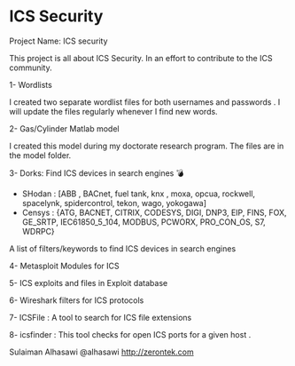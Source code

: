 # ICS Security
 Project Name: ICS security 

 This project is all about ICS Security. In an effort to contribute to the ICS community.

 1- Wordlists

I created two separate  wordlist files for both  usernames and passwords . I will update the files regularly whenever I find new words. 

2- Gas/Cylinder Matlab model

I created this model during my doctorate research program. The files are in the model folder.

3- Dorks: Find ICS devices in search engines :bomb: 
* SHodan : [ABB , BACnet, fuel tank, knx , moxa, opcua, rockwell, spacelynk, spidercontrol, tekon, wago, yokogawa]
* Censys : {ATG, BACNET, CITRIX, CODESYS, DIGI, DNP3, EIP, FINS, FOX, GE_SRTP, IEC61850_5_104, MODBUS, PCWORX, PRO_CON_OS, S7, WDRPC}

A list of filters/keywords to find ICS devices in search engines

4- Metasploit Modules for ICS 

5- ICS exploits and files in Exploit database 

6- Wireshark filters for ICS protocols 

7- ICSFile : A tool to search for ICS file extensions

8- icsfinder : This tool checks for open ICS ports for a given host .

 Sulaiman Alhasawi
 @alhasawi
 http://zerontek.com
